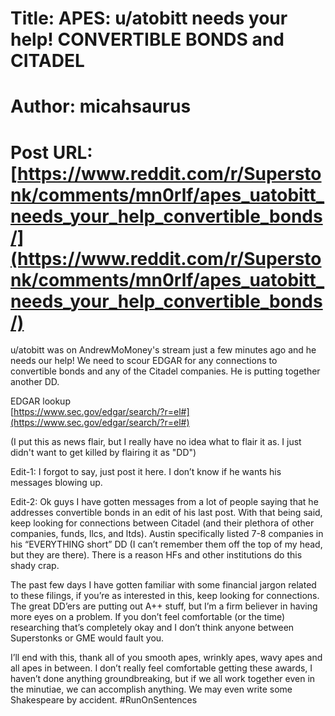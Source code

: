 # Title: APES: u/atobitt needs your help! CONVERTIBLE BONDS and CITADEL
# Author: micahsaurus
# Post URL: [https://www.reddit.com/r/Superstonk/comments/mn0rlf/apes_uatobitt_needs_your_help_convertible_bonds/](https://www.reddit.com/r/Superstonk/comments/mn0rlf/apes_uatobitt_needs_your_help_convertible_bonds/)


u/atobitt was on AndrewMoMoney's stream just a few minutes ago and he needs our help! We need to scour EDGAR for any connections to convertible bonds and any of the Citadel companies. He is putting together another DD. 

EDGAR lookup  
[https://www.sec.gov/edgar/search/?r=el#](https://www.sec.gov/edgar/search/?r=el#)

(I put this as news flair, but I really have no idea what to flair it as. I just didn't want to get killed by flairing it as "DD")

Edit-1: I forgot to say, just post it here. I don’t know if he wants his messages blowing up.

Edit-2: Ok guys I have gotten messages from a lot of people saying that he addresses convertible bonds in an edit of his last post. With that being said, keep looking for connections between Citadel (and their plethora of other companies, funds, llcs, and ltds). Austin specifically listed 7-8 companies in his “EVERYTHING short” DD (I can’t remember them off the top of my head, but they are there). There is a reason HFs and other institutions do this shady crap.

The past few days I have gotten familiar with some financial jargon related to these filings, if you’re as interested in this, keep looking for connections. The great DD’ers are putting out A++ stuff, but I’m a firm believer in having more eyes on a problem. If you don’t feel comfortable (or the time) researching that’s completely okay and I don’t think anyone between Superstonks or GME would fault you. 

I’ll end with this, thank all of you smooth apes, wrinkly apes, wavy apes and all apes in between. I don’t really feel comfortable getting these awards, I haven’t done anything groundbreaking, but if we all work together even in the minutiae, we can accomplish anything. We may even write some Shakespeare by accident. #RunOnSentences